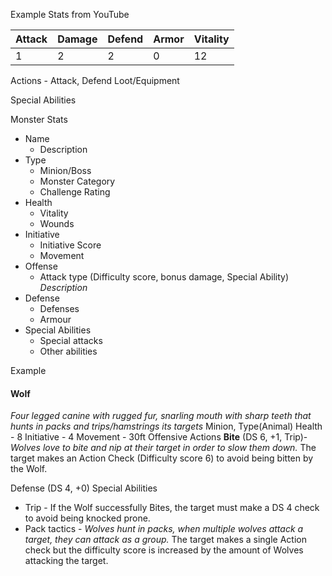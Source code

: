 Example Stats from YouTube

| Attack | Damage | Defend | Armor | Vitality |
| ------ | ------ | ------ | ----- | -------- |
| 1      | 2      | 2      | 0     | 12       |
Actions - Attack, Defend
Loot/Equipment

Special Abilities

Monster Stats
* Name
	* Description
* Type
	* Minion/Boss
	* Monster Category
	* Challenge Rating
* Health
	* Vitality
	* Wounds
* Initiative
	* Initiative Score
	* Movement 
* Offense
	* Attack type (Difficulty score, bonus damage, Special Ability) *Description*
* Defense
	* Defenses
	* Armour
* Special Abilities
	* Special attacks
	* Other abilities

Example

#### Wolf
*Four legged canine with rugged fur, snarling mouth with sharp teeth that hunts in packs and trips/hamstrings its targets*
Minion, Type(Animal)
Health - 8
Initiative - 4
Movement - 30ft
Offensive Actions 
	**Bite** (DS 6, +1, Trip)- *Wolves love to bite and nip at their target in order to slow them down.*  The target makes an Action Check (Difficulty score 6) to avoid being bitten by the Wolf. 
	
Defense (DS 4, +0)
Special Abilities
*  Trip - If the Wolf successfully Bites, the target must make a DS 4 check to avoid being knocked prone.
* Pack tactics - *Wolves hunt in packs, when multiple wolves attack a target, they can attack as a group.*  The target makes a single Action check but the difficulty score is increased by the amount of Wolves attacking the target.

